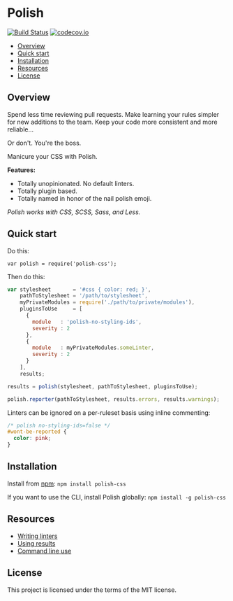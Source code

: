 # Polish

[![Build Status](https://travis-ci.org/brendanlacroix/polish-css.svg)](https://travis-ci.org/brendanlacroix/polish-css) [![codecov.io](https://codecov.io/github/brendanlacroix/polish-css/coverage.svg?branch=master)](https://codecov.io/github/brendanlacroix/polish-css?branch=master)

- [Overview](#overview)
- [Quick start](#quickstart)
- [Installation](#installation)
- [Resources](#resources)
- [License](#license)

## <a name="overview"></a>Overview

Spend less time reviewing pull requests.
Make learning your rules simpler for new additions to the team.
Keep your code more consistent and more reliable...

Or don't. You're the boss.

Manicure your CSS with Polish.

**Features:**
- Totally unopinionated. No default linters.
- Totally plugin based.
- Totally named in honor of the nail polish emoji.

_Polish works with CSS, SCSS, Sass, and Less._

## <a name="quickstart"></a>Quick start

Do this:

`var polish = require('polish-css');`

Then do this:
```javascript
var stylesheet       = '#css { color: red; }',
    pathToStylesheet = '/path/to/stylesheet',
    myPrivateModules = require('./path/to/private/modules'),
    pluginsToUse     = [
      {
        module   : 'polish-no-styling-ids',
        severity : 2
      },
      {
        module   : myPrivateModules.someLinter,
        severity : 2
      }
    ],
    results;

results = polish(stylesheet, pathToStylesheet, pluginsToUse);

polish.reporter(pathToStylesheet, results.errors, results.warnings);
```

Linters can be ignored on a per-ruleset basis using inline commenting:
```css
/* polish no-styling-ids=false */
#wont-be-reported {
  color: pink;
}
```

## <a name="installation"></a>Installation
Install from [npm](https://www.npmjs.com/package/polish-css):
`npm install polish-css`

If you want to use the CLI, install Polish globally:
`npm install -g polish-css`


## <a name="resources"></a>Resources
- [Writing linters](https://github.com/brendanlacroix/polish-css/wiki/Writing-linters)
- [Using results](https://github.com/brendanlacroix/polish-css/wiki/Using-results)
- [Command line use](https://github.com/brendanlacroix/polish-css/wiki/Command-line-usage)


## <a name="license"></a>License
This project is licensed under the terms of the MIT license.
